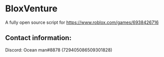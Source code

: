 # BloxVenture
A fully open source script for https://www.roblox.com/games/6938426716

## Contact information:
Discord: Ocean man#8878 (729405086509301828)
